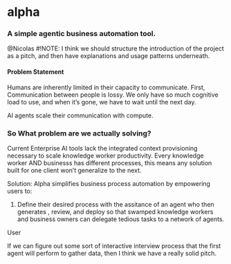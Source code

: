 # alpha

### A simple agentic business automation tool. 
@Nicolas
#!NOTE: I think we should structure the introduction of the project as a pitch, and then have explanations and usage patterns underneath.


#### Problem Statement
Humans are inherently limited in their capacity to communicate. 
  First, Communication between people is lossy. 
  We only have so much cognitive load to use, and when it’s gone, we have to wait until the next day. 

AI agents scale their communication with compute.

  
### So What problem are we actually solving? 
Current Enterprise AI tools lack the integrated context provisioning necessary to scale knowledge worker productivity. 
Every knowledge worker AND businesss has different processes, this means any solution built for one client won’t generalize to the next. 

Solution:
Alpha simplifies business process automation by empowering users to:
  1. Define their desired process with the assitance of an agent who then generates , review, and deploy 
so that swamped knowledge workers and business owners can delegate tedious tasks to a network of agents.

User

If we can figure out some sort of interactive interview process that the first agent will perform to gather data, then I think we have a really solid pitch. 
